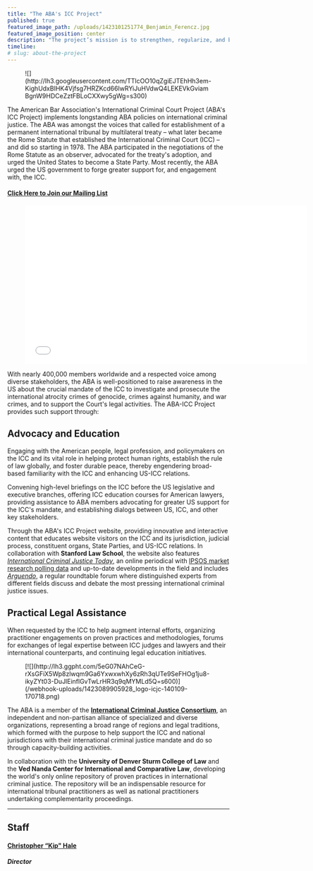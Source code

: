 ```yaml
---
title: "The ABA's ICC Project"
published: true
featured_image_path: /uploads/1423101251774_Benjamin_Ferencz.jpg
featured_image_position: center
description: "The project’s mission is to strengthen, regularize, and broaden U.S. engagement with the ICC."
timeline:
# slug: about-the-project
---
```


<figure data-type="image" class="wy-figure-left wy-figure-small">![](http://lh3.googleusercontent.com/TTlcOO10qZgiEJTEhHh3em-KighUdxBIHK4Vjfsg7HRZKcd66IwRYiJuHVdwQ4LEKEVkGviamBgnW9HDCeZztFBLoCXXwy5gWg=s300)</figure>

The American Bar Association's International Criminal Court Project (ABA's ICC Project) implements longstanding ABA policies on international criminal justice. The ABA was amongst the voices that called for establishment of a permanent international tribunal by multilateral treaty – what later became the Rome Statute that established the International Criminal Court (ICC) – and did so starting in 1978. The ABA participated in the negotiations of the Rome Statute as an observer, advocated for the treaty's adoption, and urged the United States to become a State Party. Most recently, the ABA urged the US government to forge greater support for, and engagement with, the ICC.

#### [Click Here to Join our Mailing List](/follow/)

<figure data-type="video" class="wy-figure-full">

<iframe class="embedly-embed" src="//cdn.embedly.com/widgets/media.html?src=http%3A%2F%2Fwww.youtube.com%2Fembed%2FSICq5kqkMC8%3Ffeature%3Doembed%26start%3D1&amp;url=https%3A%2F%2Fwww.youtube.com%2Fwatch%3Fv%3DSICq5kqkMC8&amp;image=http%3A%2F%2Fi.ytimg.com%2Fvi%2FSICq5kqkMC8%2Fhqdefault.jpg&amp;key=31a2d8b5de5447f0b129e81f50af7b5b&amp;type=text%2Fhtml&amp;schema=youtube" width="640" height="360" scrolling="no" frameborder="0" allowfullscreen=""></iframe>

</figure>

With nearly 400,000 members worldwide and a respected voice among diverse stakeholders, the ABA is well-positioned to raise awareness in the US about the crucial mandate of the ICC to investigate and prosecute the international atrocity crimes of genocide, crimes against humanity, and war crimes, and to support the Court's legal activities. The ABA-ICC Project provides such support through:

## Advocacy and Education

Engaging with the American people, legal profession, and policymakers on the ICC and its vital role in helping protect human rights, establish the rule of law globally, and foster durable peace, thereby engendering broad-based familiarity with the ICC and enhancing US-ICC relations.

Convening high-level briefings on the ICC before the US legislative and executive branches, offering ICC education courses for American lawyers, providing assistance to ABA members advocating for greater US support for the ICC's mandate, and establishing dialogs between US, ICC, and other key stakeholders.

Through the ABA's ICC Project website, providing innovative and interactive content that educates website visitors on the ICC and its jurisdiction, judicial process, constituent organs, State Parties, and US-ICC relations. In collaboration with **Stanford Law School**, the website also features [_International Criminal Justice Today_](http://bit.ly/ictj_page), an online periodical with [IPSOS market research polling data](http://bit.ly/ipsos_abicc)[](http://www.international-criminal-justice-today.org/ipsos-polling-data/) and up-to-date developments in the field and includes [_Arguendo_](http://bit.ly/arg146), a regular roundtable forum where distinguished experts from different fields discuss and debate the most pressing international criminal justice issues.

## Practical Legal Assistance

When requested by the ICC to help augment internal efforts, organizing practitioner engagements on proven practices and methodologies, forums for exchanges of legal expertise between ICC judges and lawyers and their international counterparts, and continuing legal education initiatives.

<figure data-type="image" class="wy-figure-medium wy-figure-left">[![](http://lh3.ggpht.com/5eG07NAhCeG-rXsGFiX5Wp8zlwqm9Ga6YxwxwhXy6zRh3qUTe9SeFHOg1ju8-ikyZYt03-DuJlEinflGvTwLrHR3q9qMYMLd5Q=s600)](/webhook-uploads/1423089905928_logo-icjc-140109-170718.png)</figure>

The ABA is a member of the [**International Criminal Justice Consortium**](http://icj-consortium.org/), an independent and non-partisan alliance of specialized and diverse organizations, representing a broad range of regions and legal traditions, which formed with the purpose to help support the ICC and national jurisdictions with their international criminal justice mandate and do so through capacity-building activities.

In collaboration with the **University of Denver Sturm College of Law** and the **Ved Nanda Center for International and Comparative Law**, developing the world's only online repository of proven practices in international criminal justice. The repository will be an indispensable resource for international tribunal practitioners as well as national practitioners undertaking complementarity proceedings.

* * *

## Staff

#### [Christopher “Kip" Hale](/staff/kip-hale/)

##### Director
